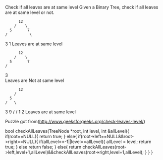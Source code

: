 Check if all leaves are at same level
Given a Binary Tree, check if all leaves are at same level or not.

          12
        /    \
      5       7       
    /          \ 
   3            1
  Leaves are at same level

          12
        /    \
      5       7       
    /          
   3          
   Leaves are Not at same level


          12
        /    
      5             
    /   \        
   3     9
  /      /
 1      2
 Leaves are at same level
 
 Puzzle got from(http://www.geeksforgeeks.org/check-leaves-level/)
 
 bool checkAllLeaves(TreeNode *root, int level, int &allLevel){
 	if(root==NULL){
 		return true;
 	}
 	else{
 		if(root->left==NULL&&root->right==NULL){
 			if(allLevel==-1||level==allLevel){
 				allLevel = level;
 				return true;
 			}
 			else
 				return false;
 		}
 		else{
 			return checkAllLeaves(root->left,level+1,allLevel)&&checkAllLeaves(root->right,level+1,allLevel);
 		}
 	}
 }